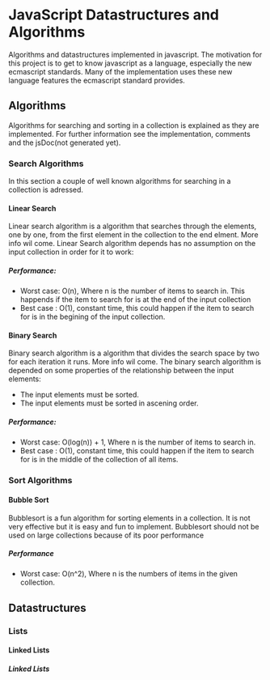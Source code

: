 # JavaScript Datastructures and Algorithms
Algorithms and datastructures implemented in javascript. The motivation for this project is to get to know javascript as a language, especially the new ecmascript standards.
Many of the implementation uses these new language features the ecmascript standard provides.
## Algorithms
Algorithms for searching and sorting in a collection is explained as they are implemented. For further information see the implementation, comments and the jsDoc(not generated yet).
### Search Algorithms
In this section a couple of well known algorithms for searching in a collection is adressed.
#### Linear Search
Linear search algorithm is a algorithm that searches through the elements, one by one, from the first element in the collection to the end elment. More info wil come.
Linear Search algorithm depends has no assumption on the input collection in order for it to work:
##### Performance:
- Worst case: O(n), Where n is the number of items to search in. This happends if the item to search for is at the end of the input collection
- Best case : O(1), constant time, this could happen if the item to search for is in the begining of the input collection.
#### Binary Search
Binary search algorithm is a algorithm that divides the search space by two for each iteration it runs. More info wil come.
The binary search algorithm is depended on some properties of the relationship between the input elements:
- The input elements must be sorted.
- The input elements must be sorted in ascening order.
##### Performance:
- Worst case: O(log(n)) + 1, Where n is the number of items to search in.
- Best case : O(1), constant time, this could happen if the item to search for is in the middle of the collection of all items.
### Sort Algorithms
#### Bubble Sort
Bubblesort is a fun algorithm for sorting elements in a collection. It is not very effective but it is easy and fun to implement. Bubblesort should not be used on large
collections  because of its poor performance
##### Performance
- Worst case: O(n^2), Where n is the numbers of items in the given collection.
## Datastructures
### Lists
#### Linked Lists
##### Linked Lists
